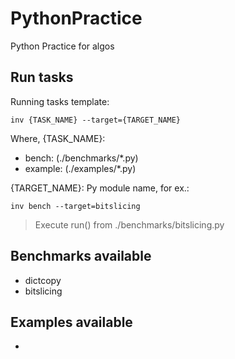 # PythonPractice
Python Practice for algos

## Run tasks

Running tasks template:
```
inv {TASK_NAME} --target={TARGET_NAME}
```

Where,
{TASK_NAME}:
 - bench: (./benchmarks/*.py)
 - example: (./examples/*.py)

{TARGET_NAME}:
Py module name, for ex.:
```
inv bench --target=bitslicing
```
> Execute run() from ./benchmarks/bitslicing.py


## Benchmarks available
- dictcopy
- bitslicing


## Examples available
- 

